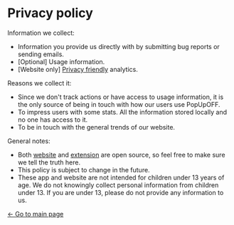 Privacy policy
==============

Information we collect:

* Information you provide us directly with by submitting bug reports or sending emails.
* \[Optional\] Usage information.
* \[Website only\] [Privacy friendly](https://plausible.io/) analytics.

Reasons we collect it:

* Since we don't track actions or have access to usage information, it is the only source of being in touch with how our users use PopUpOFF.
* To impress users with some stats. All the information stored locally and no one has access to it.
* To be in touch with the general trends of our website.

General notes:

* Both [website](https://github.com/RomanistHere/popupoff-site) and [extension](https://github.com/RomanistHere/PopUpOFF) are open source, so feel free to make sure we tell the truth here.
* This policy is subject to change in the future.
* These app and website are not intended for children under 13 years of age. We do not knowingly collect personal information from children under 13. If you are under 13, please do not provide any information to us.

[← Go to main page](https://popupoff.org/)